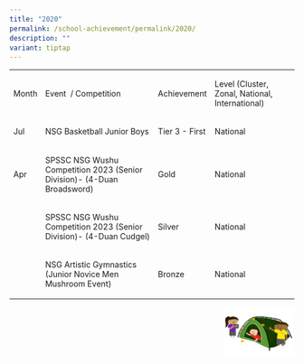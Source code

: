 ```yaml
---
title: "2020"
permalink: /school-achievement/permalink/2020/
description: ""
variant: tiptap
---
```

<table><tbody><tr><td rowspan="1" colspan="1"><p>Month</p></td><td rowspan="1" colspan="1"><p>Event&nbsp; / Competition&nbsp;</p></td><td rowspan="1" colspan="1"><p>Achievement</p></td><td rowspan="1" colspan="1"><p>Level (Cluster, Zonal, National, International)</p></td></tr><tr><td rowspan="1" colspan="1"><p>Jul</p></td><td rowspan="1" colspan="1"><p>NSG Basketball Junior Boys</p></td><td rowspan="1" colspan="1"><p>Tier 3 - First</p></td><td rowspan="1" colspan="1"><p>National</p></td></tr><tr><td rowspan="1" colspan="1"><p>Apr</p></td><td rowspan="1" colspan="1"><p>SPSSC NSG Wushu Competition 2023 (Senior Division)- (4-Duan Broadsword)</p></td><td rowspan="1" colspan="1"><p>Gold</p></td><td rowspan="1" colspan="1"><p>National</p></td></tr><tr><td rowspan="1" colspan="1"><p></p></td><td rowspan="1" colspan="1"><p>SPSSC NSG Wushu Competition 2023 (Senior Division)- (4-Duan Cudgel)</p></td><td rowspan="1" colspan="1"><p>Silver</p></td><td rowspan="1" colspan="1"><p>National</p></td></tr><tr><td rowspan="1" colspan="1"><p></p></td><td rowspan="1" colspan="1"><p>NSG Artistic Gymnastics (Junior Novice Men Mushroom Event)</p></td><td rowspan="1" colspan="1"><p>Bronze</p></td><td rowspan="1" colspan="1"><p>National</p></td></tr></tbody></table><div class="isomer-image-wrapper"><img style="width:25%;float:right" height="auto" width="100%" src="/images/Small%20logo/gwps%20children%20(3).png"></div><p></p>